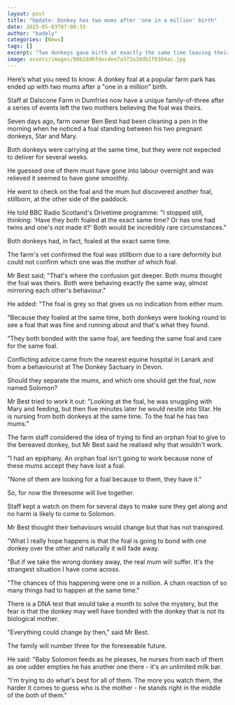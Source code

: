 ```yaml
---
layout: post
title: "Update: Donkey has two mums after 'one in a million' birth"
date: 2025-05-03T07:08:33
author: "badely"
categories: [News]
tags: []
excerpt: "Two donkeys gave birth at exactly the same time leaving their carers with a mystery to solve."
image: assets/images/98b2dd6fdecdee7a372a3ddb1f6304ac.jpg
---
```


Here’s what you need to know: A donkey foal at a popular farm park has ended up with two mums after a "one in a million" birth.

Staff at Dalscone Farm in Dumfries now have a unique family-of-three after a series of events left the two mothers believing the foal was theirs.

Seven days ago, farm owner Ben Best had been cleaning a pen in the morning when he noticed a foal standing between his two pregnant donkeys, Star and Mary.

Both donkeys were carrying at the same time, but they were not expected to deliver for several weeks.

He guessed one of them must have gone into labour overnight and was relieved  it seemed to have gone smoothly.

He went to check on the foal and the mum but discovered another foal, stillborn, at the other side of the paddock.

He told BBC Radio Scotland's Drivetime programme: "I stopped still, thinking: 'Have they both foaled at the exact same time? Or has one had twins and one's not made it?' Both would be incredibly rare circumstances."

Both donkeys had, in fact, foaled at the exact same time.

The farm's vet confirmed the foal was stillborn due to a rare deformity but could not confirm which one was the mother of which foal.

Mr Best said; "That's where the confusion got deeper. Both mums thought the foal was theirs. Both were behaving exactly the same way, almost mirroring each other's behaviour."

He added: "The foal is grey so that gives us no indication from either mum.

"Because they foaled at the same time, both donkeys were looking round to see a foal that was fine and running about and that's what they found.

"They both bonded with the same foal, are feeding the same foal and care for the same foal.

Conflicting advice came from the nearest equine hospital in Lanark and from a behaviourist at The Donkey Sactuary in Devon.

Should they separate the mums, and which one should get the foal, now named Solomon?

Mr Best tried to work it out: "Looking at the foal, he was snuggling with Mary and feeding, but then five minutes later he would nestle into Star. He is nursing from both donkeys at the same time. To the foal he has two mums."

The farm staff considered the idea of trying to find an orphan foal to give to the bereaved donkey, but Mr Best said he realised why that wouldn't work.

"I had an epiphany. An orphan foal isn't going to work because none of these mums accept they have lost a foal. 

"None of them are looking for a foal because to them, they have it."

So, for now the threesome will live together. 

Staff kept a watch on them for several days to make sure they get along and no harm is likely to come to Solomon.

Mr Best thought their behaviours would change but that has not transpired.

"What I really hope happens is that the foal is going to bond with one donkey over the other and naturally it will fade away.

"But if we take the wrong donkey away, the real mum will suffer. It's the strangest situation I have come across.

"The chances of this happening were one in a million. A chain reaction of so many things had to happen at the same time."

There is a DNA test that would take a month to solve the mystery, but the fear is that the donkey may well have bonded with the donkey that is not its biological mother.

"Everything could change by then," said Mr Best.

The family will number three for the foreseeable future. 

He said: "Baby Solomon feeds as he pleases, he nurses from each of them as one udder empties he has another one there - it's an unlimited milk bar.

"I'm trying to do what's best for all of them. The more you watch them, the harder it comes to guess who is the mother - he stands right in the middle of the both of them."

